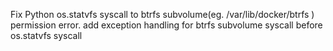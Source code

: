 Fix Python os.statvfs syscall to btrfs subvolume(eg. /var/lib/docker/btrfs ) permission error. add exception handling for btrfs subvolume syscall before os.statvfs syscall
